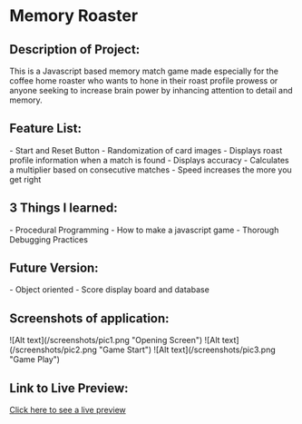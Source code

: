 <h1>Memory Roaster</h1>

<h2>Description of Project:</h2>
This is a Javascript based memory match game made especially for the 
coffee home roaster who wants to hone in their roast profile 
prowess or anyone seeking to increase brain power by inhancing attention to detail and memory.

<h2>Feature List:</h2>
- Start and Reset Button
- Randomization of card images
- Displays roast profile information when a match is found
- Displays accuracy 
- Calculates a multiplier based on consecutive matches
- Speed increases the more you get right

<h2>3 Things I learned:</h2>
 - Procedural Programming
 - How to make a javascript game
 - Thorough Debugging Practices
 
<h2>Future Version:</h2>
- Object oriented
- Score display board and database

<h2>Screenshots of application:</h2>
   ![Alt text](/screenshots/pic1.png "Opening Screen")
   ![Alt text](/screenshots/pic2.png "Game Start")
   ![Alt text](/screenshots/pic3.png "Game Play")
<h2>Link to Live Preview:</h2>
<a href="http://jmekstrom.github.io/Memory-Roaster_game" target="_blank">Click here to see a live preview</a>



